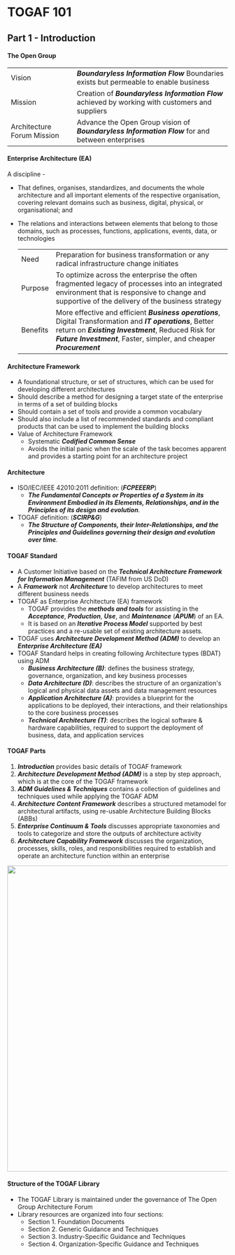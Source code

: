 # TOGAF 101 

## Part 1 - Introduction

#### **The Open Group** 

   |      |      |  
   | ----------- | ----------- | 
   | Vision  | ***Boundaryless Information Flow*** Boundaries exists but permeable to enable business | 
   | Mission | Creation of ***Boundaryless Information Flow*** achieved by working with customers and suppliers |
   | Architecture Forum Mission | Advance the Open Group vision of ***Boundaryless Information Flow*** for and between enterprises |

#### Enterprise Architecture (EA)
A discipline - 
- That defines, organises, standardizes, and documents the whole architecture and all important elements of the respective organisation, covering relevant domains such as business, digital, physical, or organisational; and 
- The relations and interactions between elements that belong to those domains, such as processes, functions, applications, events, data, or technologies

   |      |      |  
   | ----------- | ----------- | 
   | Need | Preparation for business transformation or any radical infrastructure change initiates |
   | Purpose  | To optimize across the enterprise the often fragmented legacy of processes into an integrated environment that is responsive to change and supportive of the delivery of the business strategy | 
   | Benefits | More effective and efficient **_Business operations_**, Digital Transformation and **_IT operations_**, Better return on  **_Existing Investment_**, Reduced Risk for  **_Future Investment_**, Faster, simpler, and cheaper **_Procurement_** |

#### Architecture Framework
- A foundational structure, or set of structures, which can be used for developing different architectures 
- Should describe a method for designing a target state of the enterprise in terms of a set of building blocks
- Should contain a set of tools and provide a common vocabulary 
- Should also include a list of recommended standards and compliant products that can be used to implement the building blocks
- Value of Architecture Framework
   - Systematic ***Codified Common Sense***
   - Avoids the initial panic when the scale of the task becomes apparent and provides a starting point for an architecture project
 
 #### Architecture
 - ISO/IEC/IEEE 42010:2011 definition: (***FCPEEERP***)
   - _**The Fundamental Concepts or Properties of a System in its Environment Embodied in its Elements, Relationships, and in the Principles of its design and evolution**._
- TOGAF definition: (***SCIRP&G***)
   - _**The Structure of Components, their Inter-Relationships, and the Principles and Guidelines governing their design and evolution over time**._

#### TOGAF Standard
- A Customer Initiative based on the ***Technical Architecture Framework for Information Management*** (TAFIM from US DoD)
- A ***Framework*** not ***Architecture*** to develop architectures to meet different business needs
- TOGAF as Enterprise Architecture (EA) framework
  - TOGAF provides the ***methods and tools*** for assisting in the ***Acceptance***, ***Production***, ***Use***, and ***Maintenance*** (***APUM***) of an EA. 
  - It is based on an ***Iterative Process Model*** supported by best practices and a re-usable set of existing architecture assets.
- TOGAF uses ***Architecture Development Method (ADM)*** to develop an ***Enterprise Architecture (EA)***
- TOGAF Standard helps in creating following Architecture types (BDAT) using ADM
   - ***Business Architecture (B)***: defines the business strategy, governance, organization, and key business processes
   - ***Data Architecture (D)***: describes the structure of an organization's logical and physical data assets and data management resources
   - ***Application Architecture (A)***: provides a blueprint for the applications to be deployed, their interactions, and their relationships to the core business processes
   - ***Technical Architecture (T)***: describes the logical software & hardware capabilities, required to support the deployment of business, data, and application services

#### TOGAF Parts
1. ***Introduction*** provides basic details of TOGAF framework
2. ***Architecture Development Method (ADM)*** is a step by step approach, which is at the core of the TOGAF framework
3. ***ADM Guidelines & Techniques*** contains a collection of guidelines and techniques used while applying the TOGAF ADM
4. ***Architecture Content Framework*** describes a structured metamodel for architectural artifacts, using re-usable Architecture Building Blocks (ABBs)
5. ***Enterprise Continuum & Tools*** discusses appropriate taxonomies and tools to categorize and store the outputs of architecture activity
6. ***Architecture Capability Framework*** discusses the organization, processes, skills, roles, and responsibilities required to establish and operate an architecture function within an enterprise

<p align="center"><img src="https://pubs.opengroup.org/architecture/togaf92-doc/arch/Figures/01_structure.png" width="700"></p>

#### Structure of the TOGAF Library
- The TOGAF Library is maintained under the governance of The Open Group Architecture Forum
- Library resources are organized into four sections:
   - Section 1. Foundation Documents
   - Section 2. Generic Guidance and Techniques
   - Section 3. Industry-Specific Guidance and Techniques
   - Section 4. Organization-Specific Guidance and Techniques
